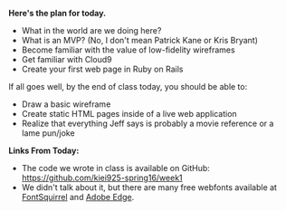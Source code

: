 **Here's the plan for today.**

* What in the world are we doing here?
* What is an MVP? (No, I don't mean Patrick Kane or Kris Bryant)
* Become familiar with the value of low-fidelity wireframes
* Get familiar with Cloud9
* Create your first web page in Ruby on Rails

If all goes well, by the end of class today, you should be able to:

* Draw a basic wireframe
* Create static HTML pages inside of a live web application
* Realize that everything Jeff says is probably a movie reference or a lame pun/joke

**Links From Today:**

* The code we wrote in class is available on GitHub: https://github.com/kiei925-spring16/week1
* We didn't talk about it, but there are many free webfonts available at [FontSquirrel](https://www.fontsquirrel.com/) and [Adobe Edge](https://edgewebfonts.adobe.com/).


